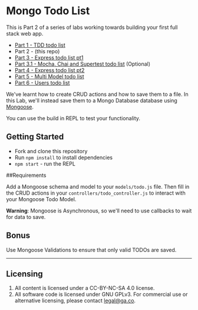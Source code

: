 # Mongo Todo List

This is Part 2 of a series of labs working towards building your first full stack web app.

- [Part 1 - TDD todo list](https://github.com/wdi-sg/tdd-todo-list)
- Part 2 - (this repo)
- [Part 3 - Express todo list pt1](https://github.com/wdi-sg/express-todo-list-pt1)
- [Part 3.1 - Mocha, Chai and Supertest todo list](https://github.com/wdi-sg/mocha-todo-list) (Optional)
- [Part 4 - Express todo list pt2](https://github.com/wdi-sg/express-todo-list-pt2)
- [Part 5 - Multi Model todo list](https://github.com/wdi-sg/multi-model-todo-list)
- [Part 6 - Users todo list](https://github.com/wdi-sg/users-todo-list)

We've learnt how to create CRUD actions and how to save them to a file. In this Lab, we'll instead save them to a Mongo Database database using [Mongoose](https://jeremiahalex.gitbooks.io/wdi-sg/content/05-express/express-mongoose/readme.html).

You can use the build in REPL to test your functionality.

## Getting Started

* Fork and clone this repository
* Run `npm install` to install dependencies
* `npm start` - run the REPL

##Requirements

Add a Mongoose schema and model to your `models/todo.js` file. Then fill in the CRUD actions in your `controllers/todo_controller.js` to interact with your Mongoose Todo Model.

__Warning__: Mongoose is Asynchronous, so we'll need to use callbacks to wait for data to save.

## Bonus

Use Mongoose Validations to ensure that only valid TODOs are saved.

---

## Licensing
1. All content is licensed under a CC-BY-NC-SA 4.0 license.
2. All software code is licensed under GNU GPLv3. For commercial use or alternative licensing, please contact legal@ga.co.
